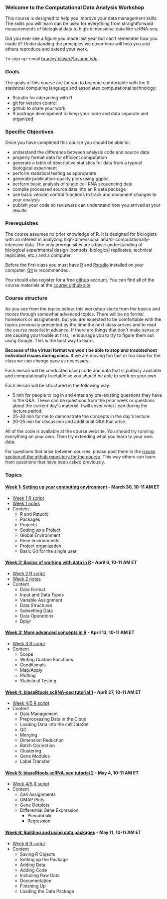 ### Welcome to the Computational Data Analysis Workshop

This course is designed to help you improve your data management skills.  The skills you will learn can be used for everything from straightforward measurements of biological data to high-dimensional data like scRNA-seq.  

Did you ever see a figure you made last year but can't remember how you made it?  Understanding the principles we cover here will help you and others reproduce and extend your work. 

To sign up: email [bradley.blaser@osumc.edu](mailto:bradley.blaser@osumc.edu?subject=datascience%20workshop%202022).

### Goals

The goals of this course are for you to become comfortable with the R statistical computing language and associated computational technology: 

* Rstudio for interacting with R
* git for version control
* github to share your work
* R package development to keep your code and data separate and organized

### Specific Objectives

Once you have completed this course you should be able to:

* understand the difference between analysis code and source data
* properly format data for efficient computation
* generate a table of descriptive statistics for data from a typical biological experiment
* perform statistical testing as appropriate
* generate publication-quality plots using ggplot
* perform basic analysis of single cell RNA sequencing data
* compile processed source data into an R data package
* use basic version control functions to track and document changes to your analysis
* publish your code so reviewers can understand how you arrived at your results

### Prerequisites

The course assumes no prior knowledge of R.  It is designed for biologists with an interest in analyzing high-dimensional and/or computationally-intensive data.  The only prerequisites are a basic understanding of biological experimental design (controls, biological replicates, technical replicates, etc.) and a computer.

Before the first class you must have [R](https://cran.rstudio.com/) and [Rstudio](https://www.rstudio.com/products/rstudio/download/#download) installed on your computer.  [Git](http://git-scm.com/downloads) is recommended.  

You should also register for a free [github](https://github.com/) account.  You can find all of the course materials at the [course github site](https://github.com/blaserlab/datascience.curriculum).

### Course structure

As you see from the topics below, this workshop starts from the basics and moves through somewhat advanced topics.  There will be no formal homework or assignments, but you are expected to be comfortable with the topics previously presented by the time the next class arrives and to read the course material in advance.  If there are things that don't make sense or are causing you trouble at first, I encourage you to try to figure them out using Google.  This is the best way to learn.  

**Because of the virtual format we won't be able to stop and troubleshoot individual issues during class.**  If we are moving too fast or too slow for the class we can change pace as necessary.

Each lesson will be conducted using code and data that is publicly available and computationally tractable so you should be able to work on your own.   

Each lesson will be structured in the following way:

* 5 min for people to log in and enter any pre-existing questions they have in the Q&A.  These can be questions from the prior week or questions about the current day's material.  I will cover what I can during the lecture period.
* 25-30 min for me to demonstrate the concepts in the day's lecture
* 20-25 min for discussion and additional Q&A that arise.

All of the code is available at the course website.  You should try running everything on your own.  Then try extending what you learn to your own data.

For questions that arise between courses, please post them in the [issues section of the github repository for the course](https://github.com/blaserlab/datascience.curriculum/issues).  This way others can learn from questions that have been asked previously.  

### Topics

####	[Week 1:  Setting up your computing environment](week_1.html) - March 30, 10-11 AM ET

* [Week 1 R script](https://raw.githubusercontent.com/blaserlab/datascience.curriculum/main/docs/week_1.R)
* [Week 1 notes](https://www.evernote.com/shard/s324/sh/0b431e36-fc49-8163-d1d6-5d04594b5107/e1404e72838937606a8f26cb73bd0761)
* Content
  * R and Rstudio
  * Packages
  * Projects
  * Setting up a Project
  * Global Environment
  * Renv environments
  * Project organization
  * Basic Git for the single user

####     [Week 2:  Basics of working with data in R](week_2.html) - April 6, 10-11 AM ET

* [Week 2 R script](https://raw.githubusercontent.com/blaserlab/datascience.curriculum/main/docs/week_2.R)
* [Week 2 notes](https://www.evernote.com/shard/s324/sh/5402171c-c4e7-a782-155d-4c345d3a4693/a18be152aa533a76bc9e57b93d6f7ba4)
* Content
  * Data Format
  * Input and Data Types
  * Variable Assignment
  * Data Structures
  * Subsetting Data
  * Data Operations
  * Dplyr
  
####	[Week 3:  More advanced concepts in R](week_3.html) - April 13, 10-11 AM ET

* [Week 3 R script](https://raw.githubusercontent.com/blaserlab/datascience.curriculum/main/docs/week_3.R)
* Content
  * Scope
  * Writing Custom Functions
  * Conditionals
  * Map/Apply
  * Plotting
  * Statistical Testing

####	[Week 4: blaseRtools scRNA-seq tutorial 1](https://blaserlab.github.io/blaseRtools/pages/scRNAseq.html) - April 27, 10-11 AM ET

* [Week 4/5 R script](https://raw.githubusercontent.com/blaserlab/blaseRtools/master/docs/pages/scRNAseq.R)
* Content
  * Data Management
  * Preprocessing Data in the Cloud
  * Loading Data into the cellDataSet
  * QC
  * Merging
  * Dimension Reduction
  * Batch Correction
  * Clustering
  * Gene Modules
  * Label Transfer


####	[Week 5: blaseRtools scRNA-seq tutorial 2](https://blaserlab.github.io/blaseRtools/pages/scRNAseq.html) - May 4, 10-11 AM ET

* [Week 4/5 R script](https://raw.githubusercontent.com/blaserlab/blaseRtools/master/docs/pages/scRNAseq.R)
* Content
  * Cell Assignments
  * UMAP Plots
  * Gene Dotplots
  * Differential Gene Expression
    * Pseudobulk
    * Regression

#### [Week 6:  Building and using data packages](week_6.html) - May 11, 10-11 AM ET

* [Week 6 R script](https://raw.githubusercontent.com/blaserlab/datascience.curriculum/main/docs/week_6.R)
* Content
  * Saving R Objects
  * Setting up the Package
  * Adding Data
  * Adding Code
  * Including Raw Data
  * Documentation
  * Finishing Up
  * Loading the Data Package
  
